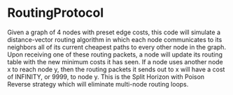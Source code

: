 RoutingProtocol
===============

Given a graph of 4 nodes with preset edge costs, this code will simulate a distance-vector routing algorithm in which each node communicates to its neighbors all of its current cheapest paths to every other node in the graph. Upon receiving one of these routing packets, a node will update its routing table with the new minimum costs it has seen. If a node uses another node x to reach node y, then the routing packets it sends out to x will have a cost of INFINITY, or 9999, to node y. This is the Split Horizon with Poison Reverse strategy which will eliminate multi-node routing loops.
